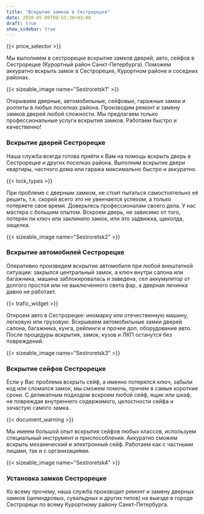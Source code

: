 ```yaml
---
title: "Вскрытие замков в Сестрорецке"
date: 2020-05-09T00:55:30+03:00
draft: true
show_sidebar: true
---
```


{{< price_selector >}}

Мы выполняем в сестрорецке вскрытие замков дверей, авто, сейфов в Сестрорецке (Курортный район Санкт-Петербурга). Поможем аккуратно вскрыть замок в Сестрорецке, Курортном районе и соседних районах. 

{{< sizeable_image name="Sestroretsk1" >}}

Открываем дверные, автомобильные, сейфовые, гаражные замки и роллеты в любых поселках района. Производим ремонт и замену замков дверей любой сложности. Мы предлагаем только профессиональные услуги вскрытия замков. Работаем быстро и качественно!

### Вскрытие дверей Сестрорецке

Наша служба всегда готова прийти к Вам на помощь вскрыть дверь в Сестрорецке и других поселках района. Выполним вскрытие двери квартиры, частного дома или гаража максимально быстро и аккуратно. 

{{< lock_types >}}

При проблеме с дверным замком, не стоит пытаться самостоятельно её решить, т.к. скорей всего это не увенчается успехом, а только потеряете свое время. Доверьтесь профессионалам своего дела. У нас мастера с большим опытом. Вскроем дверь, не зависимо от того, потерян ли ключ или заклинило замок, или это задвижка, щеколда, защелка.

{{< sizeable_image name="Sestroretsk2" >}}

### Вскрытие автомобилей Сестрорецке

Оперативно произведем вскрытие автомобиля при любой внештатной ситуации: закрылся центральный замок, а ключ внутри салона или багажника, машина заблокировалась и заведена, сел аккумулятор от долгого простоя или не выключенного света фар, а дверная личинка давно не работает. 

{{< trafic_widget >}}

Откроем авто в Сестрорецке: иномарку или отечественную машину, легковую или грузовую. Вскрываем автомобильные замки дверей салона, багажника, кунга, рейлинги и прочее доп. оборудование авто. После процедуры вскрытия, замок, кузов и ЛКП останутся без повреждений.

{{< sizeable_image name="Sestroretsk3" >}}

### Вскрытие сейфов Сестрорецке

Если у Вас проблема вскрыть сейф, а именно потерялся ключ, забыли код или сломался замок, мы сможем помочь, причем в самые короткие сроки. С деликатным подходом вскроем любой сейф, ящик или шкаф, не повреждая внутреннего содержимого, целостности сейфа и зачастую самого замка. 

{{< document_warning >}}

Мы имеем большой опыт вскрытия сейфов любых классов, используем специальный инструмент и приспособления. Аккуратно сможем вскрыть механический и электронный сейф. Работаем как с частными лицами, так и с организациями.

{{< sizeable_image name="Sestroretsk4" >}}

### Установка замков Сестрорецке

Ко всему прочему, наша служба производит ремонт и замену дверных замков (цилиндровых, сувальдных и других типов) на выезде в городе Сестрорецк по всему Курортному району Санкт-Петербурга.